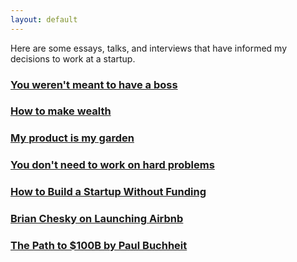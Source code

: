 ```yaml
---
layout: default
---
```


Here are some essays, talks, and interviews that have informed my decisions to work at a startup.

### [You weren't meant to have a boss](https://www.paulgraham.com/boss.html)

### [How to make wealth](https://paulgraham.com/wealth.html)

### [My product is my garden](https://herman.bearblog.dev/my-product-is-my-garden/)

### [You don't need to work on hard problems](https://www.benkuhn.net/hard/)

### [How to Build a Startup Without Funding](https://youtu.be/6reLWfFNer0?si=YwGna2fbv7oCBgsz)

### [Brian Chesky on Launching Airbnb](https://youtu.be/W608u6sBFpo?si=dk7fMPfHujGI1jtx)

### [The Path to $100B by Paul Buchheit](https://youtu.be/Ir3hGtg0Wog?si=1eJYr211dk3_UAFa)